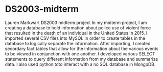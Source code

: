 # DS2003-midterm
Lauren Markwart DS2003 midterm project
In my midterm project, I am creating a database to hold information about police use of violent force that resulted in the death of an individual in the United States in 2015. I imported several CSV files into MySQL in order to create tables in the database to logically separate the information. After importing, I created secordary fact tables that allow for the information about the various events to be viewed in conjunction with one another. I developed various SELECT statements to query different information from my database and summarize data. I also used python toto interact with a no SQL database in MongoDB.
